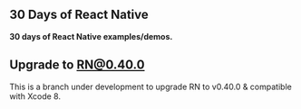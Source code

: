 ## 30 Days of React Native
**30 days of React Native examples/demos.**
## Upgrade to RN@0.40.0
This is a branch under development to upgrade RN to v0.40.0 & compatible with Xcode 8.